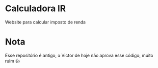 # Calculadora IR
Website para calcular imposto de renda

# Nota
Esse repositório é antigo, o Victor de hoje não aprova esse código, muito ruim 👍
